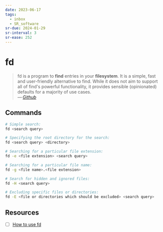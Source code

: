 ```yaml
---
date: 2023-06-17
tags:
  - inbox
  - SR_software
sr-due: 2024-01-29
sr-interval: 3
sr-ease: 252
---
```


# fd

> fd is a program to **find** entries in your **filesystem**. It is a simple,
> fast and user-friendly alternative to find. While it does not aim to support
> all of find's powerful functionality, it provides sensible (opinionated)
> defaults for a majority of use cases.\
> — <cite>[Github](https://github.com/sharkdp/fd)</cite>

## Commands

```sh
# Simple search:
fd <search query>

# Specifying the root directory for the search:
fd <search query> <directory>

# Searching for a particular file extension:
fd -e <file extension> <search query>

# Searching for a particular file name:
fd -g <file name>.<file extension>

# Search for hidden and ignored files:
fd -H <search query>

# Excluding specific files or directories:
fd -E <file or directories which should be excluded> <search query>
```

## Resources

- [ ] [How to use fd](https://github.com/sharkdp/fd#how-to-use)

